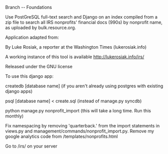 Branch -- Foundations 

Use PostGreSQL full-text search and Django on an index compiled from a zip file to search all IRS nonprofits' financial docs (990s) by nonprofit name, as uploaded by bulk.resource.org.

Application adapted from: 

By Luke Rosiak, a reporter at the Washington Times (lukerosiak.info)

A working instance of this tool is available http://lukerosiak.info/irs/

Released under the GNU license

To use this django app:

createdb [database name] (if you aren't already using postgres with existing django apps)

psql [database name] < create.sql (instead of manage.py syncdb)

python manage.py nonprofit_import (this will take a long time. Run this monthly) 

Fix namespacing by removing 'quarterback.' from the import statements in views.py and management/commands/nonprofit_import.py. Remove my google analytics code from /templates/nonprofits.html

Go to /irs/ on your server

